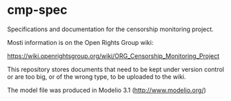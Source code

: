 cmp-spec
========

Specifications and documentation for the censorship monitoring project.

Mosti information is on the Open Rights Group wiki:

https://wiki.openrightsgroup.org/wiki/ORG_Censorship_Monitoring_Project

This repository stores documents that need to be kept under version control or
are too big, or of the wrong type, to be uploaded to the wiki.

The model file was produced in Modelio 3.1 (http://www.modelio.org/)

